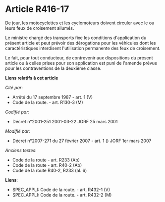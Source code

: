 # Article R416-17

De jour, les motocyclettes et les cyclomoteurs doivent circuler avec le ou leurs feux de croisement allumés.

Le ministre chargé des transports fixe les conditions d'application du présent article et peut prévoir des dérogations pour
les véhicules dont les caractéristiques interdisent l'utilisation permanente des feux de croisement.

Le fait, pour tout conducteur, de contrevenir aux dispositions du présent article ou à celles prises pour son application est
puni de l'amende prévue pour les contraventions de la deuxième classe.

**Liens relatifs à cet article**

_Cité par_:

  - Arrêté du 17 septembre 1987 - art. 1 (V)
  - Code de la route. - art. R130-3 (M)

_Codifié par_:

  - Décret n°2001-251 2001-03-22 JORF 25 mars 2001

_Modifié par_:

  - Décret n°2007-271 du 27 février 2007 - art. 1 () JORF 1er mars 2007

_Anciens textes_:

  - Code de la route - art. R233 (Ab)
  - Code de la route - art. R40-2 (Ab)
  - Code de la route R40-2, R233 (al. 6)

**Liens**:

  - SPEC_APPLI: Code de la route. - art. R432-1 (V)
  - SPEC_APPLI: Code de la route. - art. R432-2 (M)
